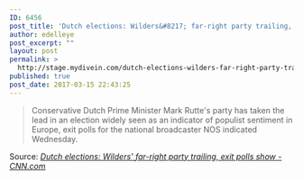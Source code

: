 ```yaml
---
ID: 6456
post_title: 'Dutch elections: Wilders&#8217; far-right party trailing, exit polls show &#8211; CNN.com'
author: edelleye
post_excerpt: ""
layout: post
permalink: >
  http://stage.mydivein.com/dutch-elections-wilders-far-right-party-trailing-exit-polls-show-cnn-com/
published: true
post_date: 2017-03-15 22:43:25
---
```

<blockquote><a href="http://www.cnn.com/2017/03/15/europe/netherlands-dutch-elections/index.html"><img class="alignnone size-full" src="http://stage.mydivein.com/wp-content/uploads/2017/03/170310102418-geert-wilders-1-exlarge-169.jpg" alt="" /></a>Conservative Dutch Prime Minister Mark Rutte's party has taken the lead in an election widely seen as an indicator of populist sentiment in Europe, exit polls for the national broadcaster NOS indicated Wednesday.</blockquote>
Source: <em><a href="http://www.cnn.com/2017/03/15/europe/netherlands-dutch-elections/index.html">Dutch elections: Wilders' far-right party trailing, exit polls show - CNN.com</a></em>